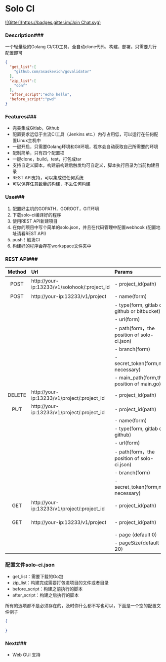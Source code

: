 # Solo CI

[![Gitter](https://badges.gitter.im/Join Chat.svg)](https://gitter.im/solo-ci/Lobby)

### Description###

一个轻量级的Golang CI/CD工具，全自动clone代码，构建，部署，只需要几行配置即可

```json
{
  "get_list":[
    "github.com/asaskevich/govalidator"
  ],
  "zip_list":[
    "conf"
  ],
  "after_script":"echo hello",
  "before_script":"pwd"
}
```

### Features###

- 完美集成Gitlab，Github
- 配置要求远低于主流CI工具（Jenkins etc.）内存占用低，可以运行在任何配置Linux主机中
- 一键开启，只需要Golang环境和Git环境，程序会自动获取自己所需要的环境
- 配制简单，只有四个配置项
- 一键clone，build，test，打包成tar
- 支持自定义脚本，构建前构建后触发均可自定义，脚本执行目录为当前构建目录
- REST API支持，可以集成进任何系统
- 可以保存任意数量的构建，不丢任何构建

### Use###

1. 配置好主机的GOPATH，GOROOT，GIT环境 
2. 下载solo-ci编译好的程序
3. 使用REST API新建项目
4. 在你的项目中写个简单的solo.json，并且在代码管理中配置webhook (配置地址请看REST API)
5. push！触发CI
6. 构建好的程序会存在workspace文件夹中

### REST API###

| Method | Url                                      | Params                                   | Description |
| :----: | :--------------------------------------- | :--------------------------------------- | :---------- |
|  POST  | http://your-ip:13233/v1/solohook/:project_id | - project_id(path)                       | 触发Webhook   |
|  POST  | http://your-ip:13233/v1/project          | - name(form)                             | 创建项目        |
|        |                                          | - type(form, gitlab or github or bitbucket) |             |
|        |                                          | - url(form)                              |             |
|        |                                          | - path(form，the position of solo-ci.json) |             |
|        |                                          | - branch(form)                           |             |
|        |                                          | - secret_token(form,not necessary)       |             |
|        |                                          | - main_path(form,the position of main.go) |             |
| DELETE | http://your-ip:13233/v1/project/:project_id | - project_id(path)                       | 删除项目        |
|  PUT   | http://your-ip:13233/v1/project/:project_id | - project_id(path)                       | 更新项目        |
|        |                                          | - name(form)                             |             |
|        |                                          | - type(form, gitlab or github) |             |
|        |                                          | - url(form)                              |             |
|        |                                          | - path(form，the position of solo-ci.json) |             |
|        |                                          | - branch(form)                           |             |
|        |                                          | - secret_token(form,not necessary)       |             |
|  GET   | http://your-ip:13233/v1/project/:project_id | - project_id(path)                       | 获取项目信息      |
|  GET   | http://your-ip:13233/v1/project          | - project_id(path)                       | 获取项目列表      |
|        |                                          | - page (default 0)                       |             |
|        |                                          | - pageSize(default 20)                   |             |

### 配置文件solo-ci.json

- get_list：需要下载的Go包
- zip_list：构建完成需要打包进项目的文件或者目录
- before_script：构建之前执行的脚本
- after_script：构建之后执行的脚本

所有的选项都不是必须存在的，及时你什么都不写也可以，下面是一个空的配置文件例子

```json
{
  
}
```

### Next###

- Web GUI 支持